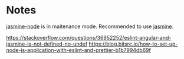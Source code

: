 # Notes

[jasmine-node](https://www.npmjs.com/package/jasmine-node) is in maitenance mode. Recommended to use [jasmine](https://www.npmjs.com/package/jasmine).

https://stackoverflow.com/questions/36952252/eslint-angular-and-jasmine-is-not-defined-no-undef
https://blog.bitsrc.io/how-to-set-up-node-js-application-with-eslint-and-prettier-b1b7994db69f
